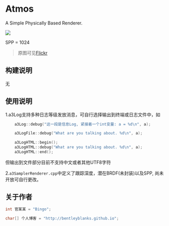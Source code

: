 # Atmos

A Simple Physically Based Renderer.

![](https://farm2.staticflickr.com/1474/25151015169_7efcfeaa0e_z.jpg)

SPP = 1024

> 原图可见[Flickr](https://farm2.staticflickr.com/1474/25151015169_7efcfeaa0e_z.jpg)

## 构建说明

无



## 使用说明

1.a3Log支持多种日志等级发放消息，可自行选择输出到终端或日志文件中，如

```cpp
    a3Log::debug("这一段是信息Log, 紧接着一个int变量: a = %d\n", a);

    a3LogFile::debug("What are you talking about. %d\n", a);

    a3LogHTML::begin();
    a3LogHTML::debug("What are you talking about. %d\n", a);
    a3LogHTML::end();
```
但输出到文件部分目前不支持中文或者其他UTF8字符

2.```a3SamplerRenderer.cpp```中定义了跟踪深度，潜在BRDF(未封装)以及SPP, 尚未开放可自行更改。

## 关于作者

``` cpp
int 官某某 = "Bingo";

char[] 个人博客 = "http://bentleyblanks.github.io";
```

